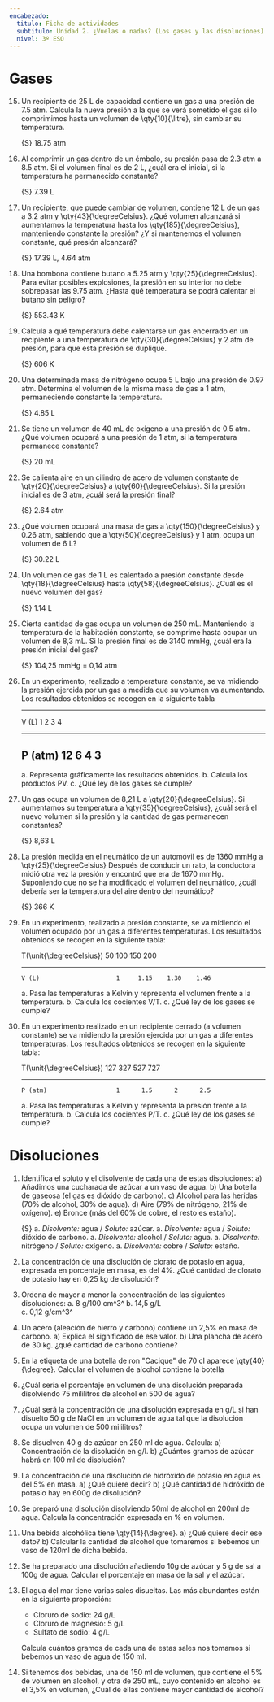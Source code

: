 ```yaml
---
encabezado:
  titulo: Ficha de actividades
  subtitulo: Unidad 2. ¿Vuelas o nadas? (Los gases y las disoluciones)
  nivel: 3º ESO
---
```


<!--
# Introducción

1.  Para un cuerpo de masa 565 g se obtiene su volumen en el laboratorio
    tal y como se muestra en la imagen. Calcula su densidad.

    ![](image1.png){width="3.675in"height="1.55in"}

    {S} 11,3 g/mL.

2.  Sea un prisma metálico con las dimensiones siguientes {13 cm x 5,2
    cm x 3,3 cm} y con una masa de 1249,3 g. Calcula su densidad.
    
    {S} 5,6 g/mL.

3.  Un bloque de mármol pesa 102 g. Se introduce despacio en una probeta
    graduada que contiene 56 cm^3^ de agua; una vez sumergido se leen 94
    cm^3^ en el nivel del agua. ¿Cuál es el volumen del mármol en cm^3^?
    ¿Cuál es su densidad?

4.  Completa la siguiente tabla y redondea los resultados a las milésimas:

    -----------------------------------------------------------------------------------------
    **Sustancia**   **Masa**            **Volumen**              **Densidad**   
    --------------- ---------- -------- ------------- ---------- -------------- -------------
                    **g**      **kg**   **cm^3^**     **m^3^**   **g/cm^3^**    **kg/m^3^**

    Amoniaco                            125000                                  0,771
    -----------------------------------------------------------------------------------------

    {S} 96,4 g; 0,096 kg; 1,25 m^3^; 7,71·10^-4^ g/cm^3^

5.  Si la densidad del aceite es de 920 kg/m3:

    a.  Calcula el volumen que ocuparán 300 g de aceite.
    b.  Calcula la masa que habrá en un recipiente cúbico de 2 cm de lado.
    c.  Expresa la densidad en g/cm^3^.

    {S}
    a. 0,326 L;
    b. 184 g;
    c. 0,92 g/cm^3^

6.  Calcula la densidad de una esfera de un material desconocido de
    radio 2 cm y 0,380 kg su masa.
    
    {S} 11340 kg/m^3^

7.  Indica el estado al que corresponde cada una de estas propiedades:
    a.  Tiene volumen constante y forma variable.
    b.  Las fuerzas de atracción son prácticamente nulas.
    c.  Tienen volumen y forma constantes.
    d.  Se comprimen fácilmente.

1.  Explica si son verdaderas o falsas las siguientes afirmaciones y
    escribe de forma correcta las que no lo son:
    a.  Las partículas de un sólido están inmóviles, porque de lo contrario
        estarían en estado líquido o gaseoso.
    b.  Las fuerzas de cohesión son más intensas en los sólidos que en los
        líquidos y, a su vez, más intensas en los líquidos que en los gases.

9.  Basándote en la teoría cinética, justifica las siguientes
    propiedades de los sólidos, los líquidos y los gases.
    a.  Un sólido no se puede comprimir.
    b.  Un líquido no tiene forma fija y adopta la del recipiente que lo contiene.
    c.  Los gases son fácilmente compresibles.
    d.  Los sólidos tienen una forma fija.
    e.  Los líquidos y los gases pueden fluir.
    f.  Un líquido posee un volumen definido y no puede comprimirse.

10. Dibuja la gráfica de cambio de estado para el mercurio, sabiendo que
    su punto de ebullición es de \qty{356.7}{\degreeCelsius} y el punto de fusión es de \qty{39.8}{\degreeCelsius}.

11. ¿Cuáles son las principales diferencias entre la ebullición y la
    evaporación?

12. Observa la gráfica de enfriamiento que corresponde a una sustancia
    desconocida.

    ![](image2.png){width="3.0in" height="1.85in"}

    a.  ¿Cuáles son los puntos de fusión y de ebullición? ¿De qué sustancia se trata?
    b.  ¿En qué estado se encontrará la sustancia a \qty{0}{\degreeCelsius} y a \qty{50}{\degreeCelsius}?

13. La tabla siguiente recoge los puntos de fusión y de ebullición de
    algunas sustancias:

    ![](image3.png){width="2.8125in" height="1.09375in"}

    Explica en qué estado físico se encontrará cada sustancia en las
    temperaturas siguientes:
    a.  \qty{25}{\degreeCelsius}
    b.  \qty{50}{\degreeCelsius}
    c.  \qty{100}{\degreeCelsius}
    d.  \qty{1200}{\degreeCelsius}
    e.  \qty{2800}{\degreeCelsius}

14. Observa la tabla de las temperaturas de fusión y ebullición de las
    siguientes sustancias y responde:

    ![](image4.png){width="3.0in" height="1.46875in"}

    a.  ¿Cuáles serán sólidas a \qty{100}{\degreeCelsius}?
    b.  ¿Cuál será gas a una temperatura menor?
    c.  ¿Cuál se derrite a menor temperatura? ¿Y a mayor temperatura?
-->


# Gases

15. Un recipiente de 25 L de capacidad contiene un gas a una presión de
    7.5 atm. Calcula la nueva presión a la que se verá sometido el gas
    si lo comprimimos hasta un volumen de \qty{10}{\litre}, sin cambiar su
    temperatura. 
    
    {S} 18.75 atm

16. Al comprimir un gas dentro de un émbolo, su presión pasa de 2.3 atm
    a 8.5 atm. Si el volumen final es de 2 L, ¿cuál era el inicial, si
    la temperatura ha permanecido constante? 
    
    {S} 7.39 L

17. Un recipiente, que puede cambiar de volumen, contiene 12 L de un gas
    a 3.2 atm y \qty{43}{\degreeCelsius}. ¿Qué volumen alcanzará si aumentamos la
    temperatura hasta los \qty{185}{\degreeCelsius}, manteniendo constante la presión? ¿Y
    si mantenemos el volumen constante, qué presión alcanzará? 
    
    {S} 17.39 L, 4.64 atm

18. Una bombona contiene butano a 5.25 atm y \qty{25}{\degreeCelsius}.
    Para evitar posibles explosiones, la presión en su interior no debe sobrepasar
    las 9.75 atm. ¿Hasta qué temperatura se podrá calentar el butano sin peligro?
    
    {S} 553.43 K

19. Calcula a qué temperatura debe calentarse un gas encerrado en un
    recipiente a una temperatura de \qty{30}{\degreeCelsius} y 2 atm de presión, para que esta presión se duplique.
    
    {S} 606 K

20. Una determinada masa de nitrógeno ocupa 5 L bajo una presión de 0.97
    atm. Determina el volumen de la misma masa de gas a 1 atm,
    permaneciendo constante la temperatura.
    
    {S} 4.85 L

21. Se tiene un volumen de 40 mL de oxígeno a una presión de 0.5 atm.
    ¿Qué volumen ocupará a una presión de 1 atm, si la temperatura
    permanece constante?
    
    {S} 20 mL

22. Se calienta aire en un cilindro de acero de volumen constante de
    \qty{20}{\degreeCelsius} a \qty{60}{\degreeCelsius}. Si la presión
    inicial es de 3 atm, ¿cuál será la presión final?
    
    {S} 2.64 atm

23. ¿Qué volumen ocupará una masa de gas a \qty{150}{\degreeCelsius} y 0.26 atm, sabiendo
    que a \qty{50}{\degreeCelsius} y 1 atm, ocupa un volumen de 6 L?
    
    {S} 30.22 L

24. Un volumen de gas de 1 L es calentado a presión constante desde \qty{18}{\degreeCelsius}
    hasta \qty{58}{\degreeCelsius}. ¿Cuál es el nuevo volumen del gas?
    
    {S} 1.14 L

25. Cierta cantidad de gas ocupa un volumen de 250 mL. Manteniendo la
    temperatura de la habitación constante, se comprime hasta ocupar un
    volumen de 8,3 mL. Si la presión final es de 3140 mmHg, ¿cuál era la
    presión inicial del gas?

    {S} 104,25 mmHg = 0,14 atm

26. En un experimento, realizado a temperatura constante, se va midiendo
    la presión ejercida por un gas a medida que su volumen va aumentando.
    Los resultados obtenidos se recogen en la siguiente tabla

    --------------------------
     V (L)      1   2   3   4
    --------- ---- --- --- ---
     P (atm)   12   6   4   3
    --------------------------

    a. Representa gráficamente los resultados obtenidos.
    b. Calcula los productos PV.
    c. ¿Qué ley de los gases se cumple?

29. Un gas ocupa un volumen de 8,21 L a \qty{20}{\degreeCelsius}. Si aumentamos su
    temperatura a \qty{35}{\degreeCelsius}, ¿cuál será el nuevo volumen si la presión y la
    cantidad de gas permanecen constantes?

    {S} 8,63 L

30. La presión medida en el neumático de un automóvil es de 1360 mmHg a
    \qty{25}{\degreeCelsius} Después de conducir un rato, la conductora midió otra vez la
    presión y encontró que era de 1670 mmHg. Suponiendo que no se ha
    modificado el volumen del neumático, ¿cuál debería ser la temperatura
    del aire dentro del neumático?

    {S} 366 K

31. En un experimento, realizado a presión constante, se va midiendo el
    volumen ocupado por un gas a diferentes temperaturas. Los resultados
    obtenidos se recogen en la siguiente tabla:

     T(\unit{\degreeCelsius})    50     100     150     200
    -------------------------- ------ ------- ------- ------- 
        V (L)                     1     1.15    1.30    1.46 

    a.  Pasa las temperaturas a Kelvin y representa el volumen frente a la
        temperatura.
    b.  Calcula los cocientes V/T.
    c.  ¿Qué ley de los gases se cumple?

32. En un experimento realizado en un recipiente cerrado (a volumen
    constante) se va midiendo la presión ejercida por un gas a diferentes
    temperaturas. Los resultados obtenidos se recogen en la siguiente tabla:

     T(\unit{\degreeCelsius})    127     327     527     727
    -------------------------- ------- ------- ------- ------- 
        P (atm)                   1      1.5      2      2.5 

    a.  Pasa las temperaturas a Kelvin y representa la presión frente a la
        temperatura.
    b.  Calcula los cocientes P/T.
    c.  ¿Qué ley de los gases se cumple?


<!--
# Mezclas y sustancias puras

25. Entramos en una cocina y encontramos estas sustancias: *agua
    mineral, sal, azúcar, leche, mantel, zumo de naranja, papel de
    aluminio, vinagre, detergente, papel de cocina, cobre, acero
    inoxidable*. ¿Puedes indicar si se trata de sustancias puras o de
    mezclas?

26. Indica si estas afirmaciones son correctas o no, justificando tu
    respuesta en cada caso:
    a.  Una mezcla presenta siempre un aspecto no uniforme.
    b.  Las mezclas son muy comunes en la naturaleza.
    c.  Es posible conseguir distintas mezclas a partir de los mismos
        componentes.

27. Ayer llegó a nuestro laboratorio una sustancia desconocida, era un
    líquido rojo oscuro de apariencia uniforme. Esta mañana hemos
    observado que en el vaso apareció un sólido rojo en el fondo y un
    líquido rosado transparente. ¿Qué tipo de sustancia será? Razona tu
    respuesta.

28. ¿Pueden usarse la filtración y la decantación para separar mezclas
    homogéneas?

29. El azufre es un sólido de color amarillo insoluble en agua. Sabiendo
    esto, ¿cómo puedes separar una mezcla de azufre y sal?

30. Clasifica las sustancias representadas según sean mezclas,
    sustancias simples o compuestos.

    ![](image5.png){width="4.142025371828521in" height="1.8751629483814523in"}

31. Indica el procedimiento necesario y el material de laboratorio
    necesario para separar las mezclas formadas por:
    a.  Carbón en polvo y agua.
    b.  Aceite y agua azucarada.
-->

# Disoluciones

1.	Identifica el soluto y el disolvente de cada una de estas disoluciones:
    a)  Añadimos una cucharada de azúcar a un vaso de agua. 
    b)  Una botella de gaseosa (el gas es dióxido de carbono). 
    c)  Alcohol para las heridas (70% de alcohol, 30% de agua). 
    d)  Aire (79% de nitrógeno, 21% de oxígeno). 
    e)  Bronce (más del 60% de cobre, el resto es estaño).

    {S}
    a.  *Disolvente:* agua / *Soluto:* azúcar.
    a.  *Disolvente:* agua  / *Soluto:* dióxido de carbono.
    a.  *Disolvente:* alcohol / *Soluto:* agua.
    a.  *Disolvente:* nitrógeno / *Soluto:* oxígeno.
    a.  *Disolvente:* cobre / *Soluto:* estaño.
 
1.  La concentración de una disolución de clorato de potasio en agua,
    expresada en porcentaje en masa, es del 4%. ¿Qué cantidad de clorato
    de potasio hay en 0,25 kg de disolución?

1.  Ordena de mayor a menor la concentración de las
    siguientes disoluciones:
    a.	8 g/100 cm^3^
    b.  14,5 g/L   
    c.  0,12 g/cm^3^

2.  Un acero (aleación de hierro y carbono) contiene un 2,5% en masa de carbono.
    a)  Explica el significado de ese valor.
    b)  Una plancha de acero de 30 kg. ¿qué cantidad de carbono contiene?

3.  En la etiqueta de una botella de ron "Cacique" de 70 cl aparece
    \qty{40}{\degree}. Calcular el volumen de alcohol contiene la botella

4.  ¿Cuál sería el porcentaje en volumen de una disolución preparada
    disolviendo 75 mililitros de alcohol en 500 de agua?

5.  ¿Cuál será la concentración de una disolución expresada en g/L si
    han disuelto 50 g de NaCl en un volumen de agua tal que la disolución
    ocupa un volumen de 500 mililitros?

6.  Se disuelven 40 g de azúcar en 250 ml de agua. Calcula:
    a)  Concentración de la disolución en g/l.
    b)  ¿Cuántos gramos de azúcar habrá en 100 ml de disolución?

7.  La concentración de una disolución de hidróxido de potasio en agua
    es del 5% en masa.
    a)  ¿Qué quiere decir?
    b)  ¿Qué cantidad de hidróxido de potasio hay en 600g de disolución?

8.  Se preparó una disolución disolviendo 50ml de alcohol en 200ml de
    agua. Calcula la concentración expresada en % en volumen.

9.  Una bebida alcohólica tiene \qty{14}{\degree}.
    a)  ¿Qué quiere decir ese dato?
    b)  Calcular la cantidad de alcohol que tomaremos si bebemos un vaso de
        120ml de dicha bebida.

10. Se ha preparado una disolución añadiendo 10g de azúcar y 5 g de sal
    a 100g de agua. Calcular el porcentaje en masa de la sal y el azúcar.

11. El agua del mar tiene varias sales disueltas. Las más abundantes
    están en la siguiente proporción:

    -   Cloruro de sodio: 24 g/L
    -   Cloruro de magnesio: 5 g/L
    -   Sulfato de sodio: 4 g/L

    Calcula cuántos gramos de cada una de estas sales nos tomamos
    si bebemos un vaso de agua de 150 ml.

13.	Si tenemos dos bebidas, una de 150 ml de volumen, que contiene el 5%
    de volumen en alcohol, y otra de 250 mL, cuyo contenido en alcohol es 
    el 3,5% en volumen, ¿Cuál de ellas contiene mayor cantidad de alcohol? 
